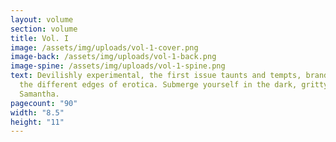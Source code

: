```yaml
---
layout: volume
section: volume
title: Vol. I
image: /assets/img/uploads/vol-1-cover.png
image-back: /assets/img/uploads/vol-1-back.png
image-spine: /assets/img/uploads/vol-1-spine.png
text: Devilishly experimental, the first issue taunts and tempts, brandishing
  the different edges of erotica. Submerge yourself in the dark, gritty pages of
  Samantha.
pagecount: "90"
width: "8.5"
height: "11"
---
```

